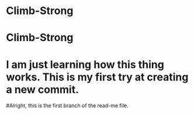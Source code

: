 # Climb-Strong
# Climb-Strong

# I am just learning how this thing works. This is my first try at creating a new commit.

#Alright, this is the first branch of the read-me file.
